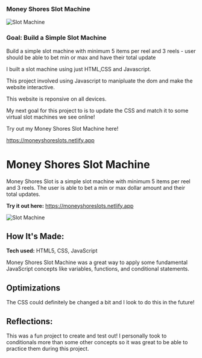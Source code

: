 ### Money Shores Slot Machine

![Slot Machine](https://images.unsplash.com/photo-1517085908802-f56a43681c18?ixlib=rb-1.2.1&ixid=MnwxMjA3fDB8MHxwaG90by1wYWdlfHx8fGVufDB8fHx8&auto=format&fit=crop&w=1630&q=80)

### Goal: Build a Simple Slot Machine

Build a simple slot machine with minimum 5 items per reel and 3 reels - user should be able to bet min or max and have their total update


I built a slot machine using just HTML,CSS and Javascript.

This project involved using Javascript to manipluate the dom and make the website interactive. 

This website is reponsive on all devices.

My next goal for this project to is to update the CSS and match it to some virtual slot machines we see online! 

Try out my Money Shores Slot Machine here!

https://moneyshoreslots.netlify.app

# Money Shores Slot Machine

Money Shores Slot is a simple slot machine with minimum 5 items per reel and 3 reels. The user is able to bet a min or max dollar amount and their total updates.

**Try it out here:** https://moneyshoreslots.netlify.app

![Slot Machine](https://images.unsplash.com/photo-1517085908802-f56a43681c18?ixlib=rb-1.2.1&ixid=MnwxMjA3fDB8MHxwaG90by1wYWdlfHx8fGVufDB8fHx8&auto=format&fit=crop&w=1630&q=80)

## How It's Made:

**Tech used:** HTML5, CSS, JavaScript

Money Shores Slot Machine was a great way to apply some fundamental JavaScript concepts like variables, functions, and conditional statements. 

## Optimizations

The CSS could definitely be changed a bit and I look to do this in the future! 

## Reflections:

This was a fun project to create and test out! I personally took to conditionals more than some other concepts so it was great to be able to practice them during this project. 


